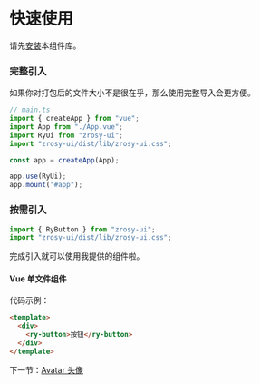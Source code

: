 # 快速使用

请先[安装](#/doc/install)本组件库。

### 完整引入

如果你对打包后的文件大小不是很在乎，那么使用完整导入会更方便。

```javascript
// main.ts
import { createApp } from "vue";
import App from "./App.vue";
import RyUi from "zrosy-ui";
import "zrosy-ui/dist/lib/zrosy-ui.css";

const app = createApp(App);

app.use(RyUi);
app.mount("#app");
```

### 按需引入

```javascript
import { RyButton } from "zrosy-ui";
import "zrosy-ui/dist/lib/zrosy-ui.css";
```

完成引入就可以使用我提供的组件啦。

#### Vue 单文件组件

代码示例：

```html
<template>
  <div>
    <ry-button>按钮</ry-button>
  </div>
</template>
```

下一节：[Avatar 头像](#/doc/avatar)